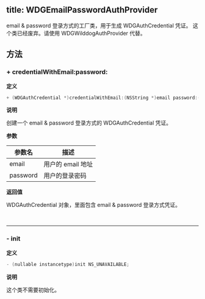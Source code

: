 title: WDGEmailPasswordAuthProvider
---

email & password 登录方式的工厂类，用于生成 WDGAuthCredential 凭证。
这个类已经废弃。请使用 WDGWilddogAuthProvider 代替。

## 方法

### + credentialWithEmail:password:

**定义**

```objectivec
+ (WDGAuthCredential *)credentialWithEmail:(NSString *)email password:(NSString *)password
```

**说明**

创建一个 email & password 登录方式的 WDGAuthCredential 凭证。

**参数**

参数名 | 描述
--- | ---
email | 用户的 email 地址  
password | 用户的登录密码

**返回值**

WDGAuthCredential 对象，里面包含 email & password 登录方式凭证。

</br>

----
### - init

**定义**

```objectivec
- (nullable instancetype)init NS_UNAVAILABLE;
```

**说明**

这个类不需要初始化。

